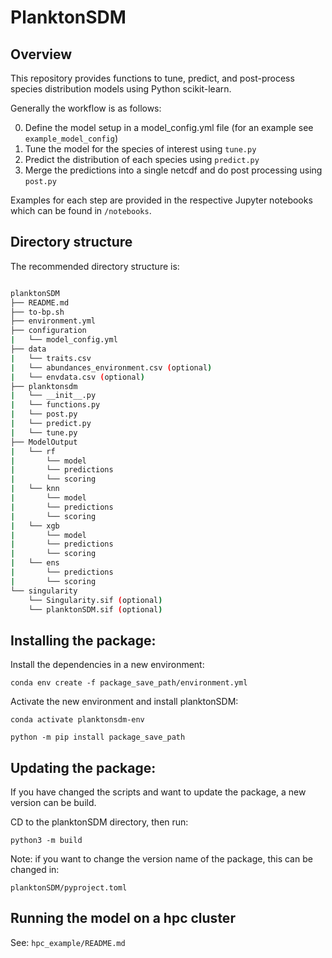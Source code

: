 
# PlanktonSDM

## Overview

This repository provides functions to tune, predict, and post-process species distribution models using Python scikit-learn.

Generally the workflow is as follows:

0. Define the model setup in a model_config.yml file (for an example see `example_model_config`)
1. Tune the model for the species of interest using `tune.py`
2. Predict the distribution of each species using `predict.py`
3. Merge the predictions into a single netcdf and do post processing using `post.py`


Examples for each step are provided in the respective Jupyter notebooks which can be found in `/notebooks`.


## Directory structure

The recommended directory structure is:


```bash

planktonSDM
├── README.md
├── to-bp.sh
├── environment.yml
├── configuration
|   └── model_config.yml
├── data
|   └── traits.csv
|   └── abundances_environment.csv (optional)
|   └── envdata.csv (optional)
├── planktonsdm
|   └── __init__.py
|   └── functions.py
|   └── post.py
|   └── predict.py
|   └── tune.py
├── ModelOutput
|   └── rf
|       └── model
|       └── predictions
|       └── scoring
|   └── knn
|       └── model
|       └── predictions
|       └── scoring
|   └── xgb
|       └── model
|       └── predictions
|       └── scoring
|   └── ens
|       └── predictions
|       └── scoring
└── singularity
    └── Singularity.sif (optional)
    └── planktonSDM.sif (optional)

```

## Installing the package:

Install the dependencies in a new environment: 

``` conda env create -f package_save_path/environment.yml ``` 

Activate the new environment and install planktonSDM:

``` conda activate planktonsdm-env ``` 

``` python -m pip install package_save_path  ``` 

## Updating the package:

If you have changed the scripts and want to update the package, a new version can be build.

CD to the planktonSDM directory, then run:

``` python3 -m build  ``` 

Note: if you want to change the version name of the package, this can be changed in:

`planktonSDM/pyproject.toml`

## Running the model on a hpc cluster

See: `hpc_example/README.md`